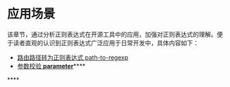 # 应用场景

该章节，通过分析正则表达式在开源工具中的应用，加强对正则表达式的理解。便于读者直观的认识到正则表达式广泛应用于日常开发中，具体内容如下：

* [路由路径转为正则表达式 path-to-regexp](https://nxtech.gitbook.io/regexp/ying-yong-chang-jing/path-to-regexp)
* [参数校验 **parameter**](https://nxtech.gitbook.io/regexp/ying-yong-chang-jing/parameter)\*\*\*\*

\*\*\*\*

